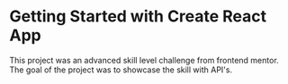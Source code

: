 # Getting Started with Create React App

This project was an advanced skill level challenge from frontend mentor.
The goal of the project was to showcase the skill with API's.
